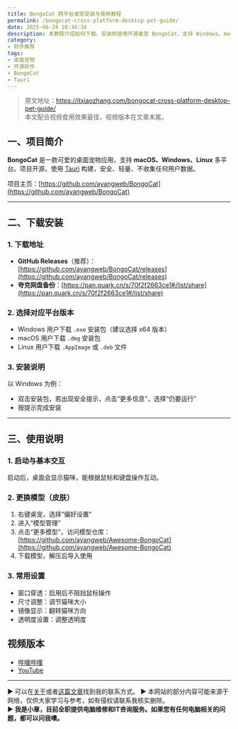 ```yaml
---
title: BongoCat 跨平台桌宠安装与使用教程
permalink: /bongocat-cross-platform-desktop-pet-guide/
date: 2025-06-24 10:34:34
description: 本教程介绍如何下载、安装和使用开源桌宠 BongoCat，支持 Windows、macOS、Linux，包含模型更换与常用设置方法。
category:
- 软件推荐
tags:
- 桌面宠物
- 开源软件
- BongoCat
- Tauri
---
```


> 原文地址：<https://itxiaozhang.com/bongocat-cross-platform-desktop-pet-guide/>  
> 本文配合视频食用效果最佳，视频版本在文章末尾。

## 一、项目简介

**BongoCat** 是一款可爱的桌面宠物应用，支持 **macOS、Windows、Linux** 多平台。项目开源，使用 [Tauri](https://tauri.app) 构建，安全、轻量、不收集任何用户数据。

项目主页：[https://github.com/ayangweb/BongoCat](https://github.com/ayangweb/BongoCat)

---

## 二、下载安装

### 1. 下载地址

* **GitHub Releases**（推荐）：[https://github.com/ayangweb/BongoCat/releases](https://github.com/ayangweb/BongoCat/releases)
* **夸克网盘备份**：[https://pan.quark.cn/s/70f2f2663ce1#/list/share](https://pan.quark.cn/s/70f2f2663ce1#/list/share)

### 2. 选择对应平台版本

* Windows 用户下载 `.exe` 安装包（建议选择 x64 版本）
* macOS 用户下载 `.dmg` 安装包
* Linux 用户下载 `.AppImage` 或 `.deb` 文件

### 3. 安装说明

以 Windows 为例：

* 双击安装包，若出现安全提示，点击“更多信息”，选择“仍要运行”
* 按提示完成安装

---

## 三、使用说明

### 1. 启动与基本交互

启动后，桌面会显示猫咪，能根据鼠标和键盘操作互动。

### 2. 更换模型（皮肤）

1. 右键桌宠，选择“偏好设置”
2. 进入“模型管理”
3. 点击“更多模型”，访问模型仓库：[https://github.com/ayangweb/Awesome-BongoCat](https://github.com/ayangweb/Awesome-BongoCat)
4. 下载模型，解压后导入使用

### 3. 常用设置

* 窗口穿透：启用后不阻挡鼠标操作
* 尺寸调整：调节猫咪大小
* 镜像显示：翻转猫咪方向
* 透明度设置：调整透明度

## 视频版本

* [哔哩哔哩](https://space.bilibili.com/3546607630944387)
* [YouTube](https://www.youtube.com/@itxiaozhang)

---
▶ 可以在[关于](https://itxiaozhang.com/about/)或者[这篇文章](https://itxiaozhang.com/about-computer-repair-services-with-me/)找到我的联系方式。
▶ 本网站的部分内容可能来源于网络，仅供大家学习与参考，如有侵权请联系我核实删除。  
▶ **我是小章，目前全职提供电脑维修和IT咨询服务。如果您有任何电脑相关的问题，都可以问我噢。**  
